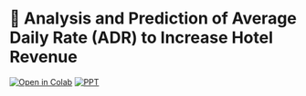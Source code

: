 # 🚀 Analysis and Prediction of Average Daily Rate (ADR) to Increase Hotel Revenue 

[![Open in Colab](https://colab.research.google.com/assets/colab-badge.svg)](https://colab.research.google.com/drive/1OnUnPxVx04XCiV3-YTSLxmdpmUokxWws#scrollTo=tny9EdLqDmio)
[![PPT](https://img.shields.io/badge/View-PPT-green?logo=google-drive)](https://www.canva.com/design/DAGcLp4TJWc/swtky95oA6N1onX0znpUAg/edit?utm_content=DAGcLp4TJWc&utm_campaign=designshare&utm_medium=link2&utm_source=sharebutton)
